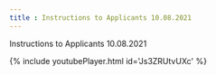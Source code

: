 ```yaml
---
title : Instructions to Applicants 10.08.2021
---
```


Instructions to Applicants 10.08.2021



{% include youtubePlayer.html id='Js3ZRUtvUXc' %}
